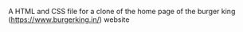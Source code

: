 A HTML and CSS file for a clone of the home page of the burger king (https://www.burgerking.in/) website 
